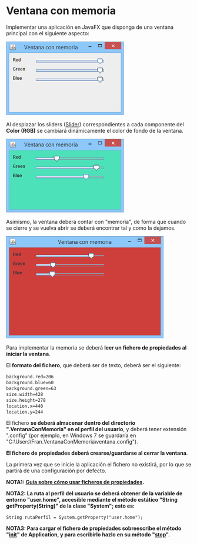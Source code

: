 # Ventana con memoria

Implementar una aplicación en JavaFX que disponga de una ventana principal con el siguiente aspecto:

![](https://github.com/Ayoamaro/VentanaConMemoria/blob/main/docs/images/ventana-principal.png?raw=true)

Al desplazar los sliders ([Slider](https://docs.oracle.com/javafx/2/ui_controls/slider.htm)) correspondientes a cada componente del **Color (RGB)** se cambiará dinámicamente el color de fondo de la ventana.

![](https://github.com/Ayoamaro/VentanaConMemoria/blob/main/docs/images/ventana-verde.png?raw=true)

Asimismo, la ventana deberá contar con "memoria", de forma que cuando se cierre y se vuelva abrir se deberá encontrar tal y como la dejamos.

![](https://github.com/Ayoamaro/VentanaConMemoria/blob/main/docs/images/ventana-roja.png?raw=true)

Para implementar la memoria se deberá **leer un fichero de propiedades al iniciar la ventana**.

El **formato del fichero**, que deberá ser de texto, deberá ser el siguiente:

```
background.red=206
background.blue=60
background.green=63
size.width=428
size.height=278
location.x=440
location.y=244
```

El fichero **se deberá almacenar dentro del directorio ".VentanaConMemoria" en el perfil del usuario**, y deberá tener extensión ".config" (por ejemplo, en Windows 7 se guardaría en "C:\Users\Fran\.VentanaConMemoria\ventana.config").

**El fichero de propiedades deberá crearse/guardarse al cerrar la ventana**.

La primera vez que se inicie la aplicación el fichero no existirá, por lo que se partirá de una configuración por defecto.

**NOTA1: [Guía sobre cómo usar ficheros de propiedades](https://mkyong.com/java/java-properties-file-examples/).**

**NOTA2: La ruta al perfil del usuario se deberá obtener de la variable de entorno "user.home", accesible mediante el método estático "String getProperty(String)" de la clase "System"; esto es:**

```
String rutaPerfil = System.getProperty("user.home");
```

**NOTA3: Para cargar el fichero de propiedades sobreescribe el método "[init](https://docs.oracle.com/javase/8/javafx/api/javafx/application/Application.html#init--)" de Application, y para escribirlo hazlo en su método "[stop](https://docs.oracle.com/javase/8/javafx/api/javafx/application/Application.html#stop--)".**
